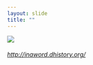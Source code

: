 ```yaml
---
layout: slide
title: ""
---
```



<section>
<a class="" href="http://inaword.dhistory.org/"><img class="rotate-right" src="{{ site.baseurl }}/assets/images/inaword.png"></a>
<h6 class="rotate-right"><a class="external" href="http://inaword.dhistory.org/">http://inaword.dhistory.org/</a></h6>
</section>